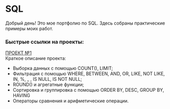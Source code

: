 # SQL
Добрый день! Это мое портфолио по SQL. Здесь собраны практические примеры моих работ.

### Быстрые ссылки на проекты:
[ПРОЕКТ №1](/Lesson_1)  
  Краткое описание проекта: 
- Выборка данных с помощью COUNT(), LIMIT;
- Фильтрация с помощью WHERE, BETWEEN, AND, OR, LIKE, NOT LIKE, IN, %, _ , IS NULL, IS NOT NULL;
- ROUND() и агрегатные функции;
- Сортировка и группировка с помощью ORDER BY, DESC, GROUP BY, HAVING
- Операторы сравнения и арифметические операции.
